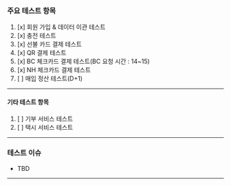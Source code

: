 ### 주요 테스트 항목

1. [x] 회원 가입 & 데이터 이관 테스트
2. [x] 충전 테스트
3. [x] 선불 카드 결제 테스트
4. [x] QR 결제 테스트
5. [x] BC 체크카드 결제 테스트(BC 요청 시간 : 14~15)
6. [x] NH 체크카드 결제 테스트
7. [ ] 매입 정산 테스트(D+1)

----

#### 기타 테스트 항목

1. [ ] 기부 서비스 테스트
2. [ ] 택시 서비스 테스트

---

### 테스트 이슈

- TBD

---
